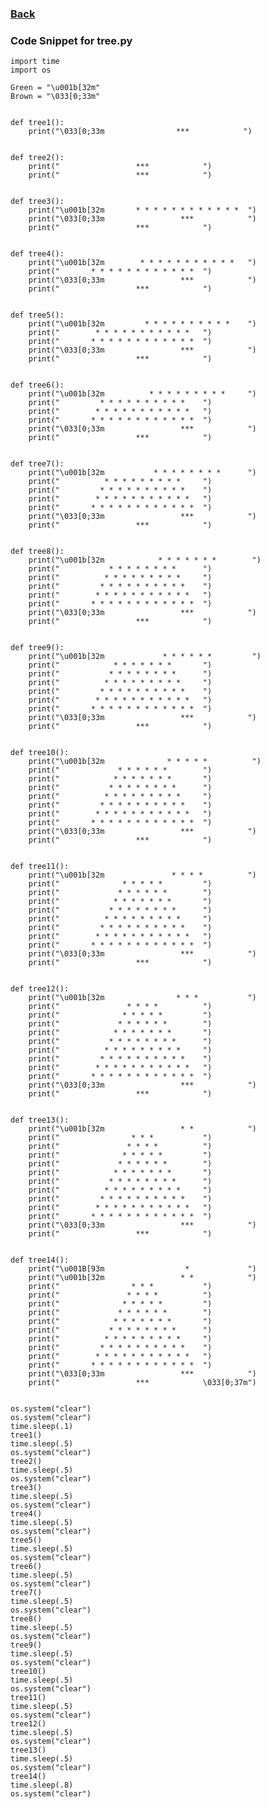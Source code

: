 ### <td><a href="https://alexd017.github.io/Tri3-IndivRepo/">Back</a></td>

### Code Snippet for tree.py

    import time
    import os

    Green = "\u001b[32m"
    Brown = "\033[0;33m"


    def tree1():
        print("\033[0;33m                ***            ")


    def tree2():
        print("                 ***            ")
        print("                 ***            ")


    def tree3():
        print("\u001b[32m       * * * * * * * * * * * *  ")
        print("\033[0;33m                 ***            ")
        print("                 ***            ")


    def tree4():
        print("\u001b[32m        * * * * * * * * * * *   ")
        print("       * * * * * * * * * * * *  ")
        print("\033[0;33m                 ***            ")
        print("                 ***            ")


    def tree5():
        print("\u001b[32m         * * * * * * * * * *    ")
        print("        * * * * * * * * * * *   ")
        print("       * * * * * * * * * * * *  ")
        print("\033[0;33m                 ***            ")
        print("                 ***            ")


    def tree6():
        print("\u001b[32m          * * * * * * * * *     ")
        print("         * * * * * * * * * *    ")
        print("        * * * * * * * * * * *   ")
        print("       * * * * * * * * * * * *  ")
        print("\033[0;33m                 ***            ")
        print("                 ***            ")


    def tree7():
        print("\u001b[32m           * * * * * * * *      ")
        print("          * * * * * * * * *     ")
        print("         * * * * * * * * * *    ")
        print("        * * * * * * * * * * *   ")
        print("       * * * * * * * * * * * *  ")
        print("\033[0;33m                 ***            ")
        print("                 ***            ")


    def tree8():
        print("\u001b[32m            * * * * * * *        ")
        print("           * * * * * * * *      ")
        print("          * * * * * * * * *     ")
        print("         * * * * * * * * * *    ")
        print("        * * * * * * * * * * *   ")
        print("       * * * * * * * * * * * *  ")
        print("\033[0;33m                 ***            ")
        print("                 ***            ")


    def tree9():
        print("\u001b[32m             * * * * * *         ")
        print("            * * * * * * *       ")
        print("           * * * * * * * *      ")
        print("          * * * * * * * * *     ")
        print("         * * * * * * * * * *    ")
        print("        * * * * * * * * * * *   ")
        print("       * * * * * * * * * * * *  ")
        print("\033[0;33m                 ***            ")
        print("                 ***            ")


    def tree10():
        print("\u001b[32m              * * * * *          ")
        print("             * * * * * *        ")
        print("            * * * * * * *       ")
        print("           * * * * * * * *      ")
        print("          * * * * * * * * *     ")
        print("         * * * * * * * * * *    ")
        print("        * * * * * * * * * * *   ")
        print("       * * * * * * * * * * * *  ")
        print("\033[0;33m                 ***            ")
        print("                 ***            ")


    def tree11():
        print("\u001b[32m               * * * *          ")
        print("              * * * * *         ")
        print("             * * * * * *        ")
        print("            * * * * * * *       ")
        print("           * * * * * * * *      ")
        print("          * * * * * * * * *     ")
        print("         * * * * * * * * * *    ")
        print("        * * * * * * * * * * *   ")
        print("       * * * * * * * * * * * *  ")
        print("\033[0;33m                 ***            ")
        print("                 ***            ")


    def tree12():
        print("\u001b[32m                * * *           ")
        print("               * * * *          ")
        print("              * * * * *         ")
        print("             * * * * * *        ")
        print("            * * * * * * *       ")
        print("           * * * * * * * *      ")
        print("          * * * * * * * * *     ")
        print("         * * * * * * * * * *    ")
        print("        * * * * * * * * * * *   ")
        print("       * * * * * * * * * * * *  ")
        print("\033[0;33m                 ***            ")
        print("                 ***            ")


    def tree13():
        print("\u001b[32m                 * *            ")
        print("                * * *           ")
        print("               * * * *          ")
        print("              * * * * *         ")
        print("             * * * * * *        ")
        print("            * * * * * * *       ")
        print("           * * * * * * * *      ")
        print("          * * * * * * * * *     ")
        print("         * * * * * * * * * *    ")
        print("        * * * * * * * * * * *   ")
        print("       * * * * * * * * * * * *  ")
        print("\033[0;33m                 ***            ")
        print("                 ***            ")


    def tree14():
        print("\u001B[93m                  *             ")
        print("\u001b[32m                 * *            ")
        print("                * * *           ")
        print("               * * * *          ")
        print("              * * * * *         ")
        print("             * * * * * *        ")
        print("            * * * * * * *       ")
        print("           * * * * * * * *      ")
        print("          * * * * * * * * *     ")
        print("         * * * * * * * * * *    ")
        print("        * * * * * * * * * * *   ")
        print("       * * * * * * * * * * * *  ")
        print("\033[0;33m                 ***            ")
        print("                 ***            \033[0;37m")


    os.system("clear")
    os.system("clear")
    time.sleep(.1)
    tree1()
    time.sleep(.5)
    os.system("clear")
    tree2()
    time.sleep(.5)
    os.system("clear")
    tree3()
    time.sleep(.5)
    os.system("clear")
    tree4()
    time.sleep(.5)
    os.system("clear")
    tree5()
    time.sleep(.5)
    os.system("clear")
    tree6()
    time.sleep(.5)
    os.system("clear")
    tree7()
    time.sleep(.5)
    os.system("clear")
    tree8()
    time.sleep(.5)
    os.system("clear")
    tree9()
    time.sleep(.5)
    os.system("clear")
    tree10()
    time.sleep(.5)
    os.system("clear")
    tree11()
    time.sleep(.5)
    os.system("clear")
    tree12()
    time.sleep(.5)
    os.system("clear")
    tree13()
    time.sleep(.5)
    os.system("clear")
    tree14()
    time.sleep(.8)
    os.system("clear")

